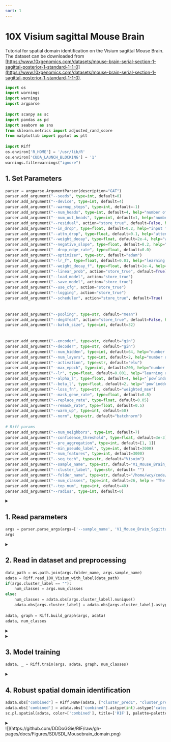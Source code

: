 ```yaml
---
sort: 1
---
```


# 10X Visium sagittal Mouse Brain

Tutorial for spatial domain identification on the Visium sagittal Mouse Brain. The dataset can be downloaded from [https://www.10xgenomics.com/datasets/mouse-brain-serial-section-1-sagittal-posterior-1-standard-1-1-0](https://www.10xgenomics.com/datasets/mouse-brain-serial-section-1-sagittal-posterior-1-standard-1-1-0).

```python
import os
import warnings
import warnings
import argparse

import scanpy as sc
import pandas as pd
import seaborn as sns
from sklearn.metrics import adjusted_rand_score
from matplotlib import pyplot as plt

import Riff
os.environ['R_HOME'] = '/usr/lib/R'
os.environ['CUDA_LAUNCH_BLOCKING'] = '1'
warnings.filterwarnings("ignore")
```

## 1. Set Parameters

```python
parser = argparse.ArgumentParser(description="GAT")
parser.add_argument("--seeds", type=int, default=0)
parser.add_argument("--device", type=int, default=4)
parser.add_argument("--warmup_steps", type=int, default=-1)
parser.add_argument("--num_heads", type=int, default=4, help="number of hidden attention heads")
parser.add_argument("--num_out_heads", type=int, default=1, help="number of output attention heads")
parser.add_argument("--residual", action="store_true", default=False, help="use residual connection")
parser.add_argument("--in_drop", type=float, default=0.2, help="input feature dropout")
parser.add_argument("--attn_drop", type=float, default=0.1, help="attention dropout")
parser.add_argument("--weight_decay", type=float, default=2e-4, help="weight decay")
parser.add_argument("--negative_slope", type=float, default=0.2, help="the negative slope of leaky relu for GAT")
parser.add_argument("--drop_edge_rate", type=float, default=0.0)
parser.add_argument("--optimizer", type=str, default="adam")
parser.add_argument("--lr_f", type=float, default=0.01, help="learning rate for evaluation")
parser.add_argument("--weight_decay_f", type=float, default=1e-4, help="weight decay for evaluation")
parser.add_argument("--linear_prob", action="store_true", default=True)
parser.add_argument("--load_model", action="store_true")
parser.add_argument("--save_model", action="store_true")
parser.add_argument("--use_cfg", action="store_true")
parser.add_argument("--logging", action="store_true")
parser.add_argument("--scheduler", action="store_true", default=True)


parser.add_argument("--pooling", type=str, default="mean")
parser.add_argument("--deg4feat", action="store_true", default=False, help="use node degree as input feature")
parser.add_argument("--batch_size", type=int, default=32)


parser.add_argument("--encoder", type=str, default="gin")
parser.add_argument("--decoder", type=str, default="gin")
parser.add_argument("--num_hidden", type=int, default=64, help="number of hidden units")
parser.add_argument("--num_layers", type=int, default=2, help="number of hidden layers")
parser.add_argument("--activation", type=str, default="elu")
parser.add_argument("--max_epoch", type=int, default=200, help="number of training epochs")
parser.add_argument("--lr", type=float, default=0.001, help="learning rate")
parser.add_argument("--alpha_l", type=float, default=4, help="`pow`inddex for `sce` loss")
parser.add_argument("--beta_l", type=float, default=2, help="`pow`inddex for `weighted_mse` loss")   
parser.add_argument("--loss_fn", type=str, default="weighted_mse")
parser.add_argument("--mask_gene_rate", type=float, default=0.8)
parser.add_argument("--replace_rate", type=float, default=0.05)
parser.add_argument("--remask_rate", type=float, default=0.5)
parser.add_argument("--warm_up", type=int, default=50)
parser.add_argument("--norm", type=str, default="batchnorm")

# Riff params
parser.add_argument("--num_neighbors", type=int, default=7)
parser.add_argument("--confidence_threshold", type=float, default=3e-3)
parser.add_argument("--pre_aggregation", type=int, default=[1, 1]) 
parser.add_argument("--min_pseudo_label", type=int, default=3000)
parser.add_argument("--num_features", type=int, default=3000)
parser.add_argument("--seq_tech", type=str, default="Visuim")
parser.add_argument("--sample_name", type=str, default="V1_Mouse_Brain_Sagittal_Posterior")
parser.add_argument("--cluster_label", type=str, default= "")
parser.add_argument("--folder_name", type=str, default="/home/wcy/code/datasets/10X/")  
parser.add_argument("--num_classes", type=int, default=26, help = "The number of clusters")
parser.add_argument("--top_num", type=int, default=40)
parser.add_argument("--radius", type=int, default=0)
```
<details>
<summary> </summary>
_StoreAction(option_strings=['--radius'], dest='radius', nargs=None, const=None, default=0, type=<class 'int'>, choices=None, help=None, metavar=None)
</details>



## 1. Read parameters
```python
args = parser.parse_args(args=['--sample_name', 'V1_Mouse_Brain_Sagittal_Posterior']) 
args
```

<details>
<summary> </summary>
Namespace(activation='elu', alpha_l=4, attn_drop=0.1, batch_size=32, beta_l=2, cluster_label='', confidence_threshold=0.003, decoder='gin', deg4feat=False, device=4, drop_edge_rate=0.0, encoder='gin', folder_name='/home/wcy/code/datasets/10X/', in_drop=0.2, linear_prob=True, load_model=False, logging=False, loss_fn='weighted_mse', lr=0.001, lr_f=0.01, mask_gene_rate=0.8, max_epoch=200, min_pseudo_label=3000, negative_slope=0.2, norm='batchnorm', num_classes=26, num_features=3000, num_heads=4, num_hidden=64, num_layers=2, num_neighbors=7, num_out_heads=1, optimizer='adam', pooling='mean', pre_aggregation=[1, 1], radius=0, remask_rate=0.5, replace_rate=0.05, residual=False, sample_name='V1_Mouse_Brain_Sagittal_Posterior', save_model=False, scheduler=True, seeds=0, seq_tech='Visuim', top_num=40, use_cfg=False, warm_up=50, warmup_steps=-1, weight_decay=0.0002, weight_decay_f=0.0001)
</details>

## 2. Read in dataset and preprocessing
```python
data_path = os.path.join(args.folder_name, args.sample_name)
adata = Riff.read_10X_Visium_with_label(data_path)
if(args.cluster_label == ""):
    num_classes = args.num_classes
else:
    num_classes = adata.obs[args.cluster_label].nunique()
    adata.obs[args.cluster_label] = adata.obs[args.cluster_label].astype('category')
    
adata, graph = Riff.build_graph(args, adata)
adata, num_classes
```
<details>
<summary> </summary>
=============== Contructing graph =================  <br>
2024-05-17 15:10:04,616 - INFO - cffi mode is CFFI_MODE.ANY <br>
2024-05-17 15:10:04,640 - INFO - R home found: /usr/lib/R <br>
2024-05-17 15:10:04,801 - INFO - R library path: /usr/lib/R/lib:/usr/lib/ x86_64-linux-gnu:/usr/lib/jvm/default-java/lib/server:/usr/local/cuda/lib64: <br>
2024-05-17 15:10:04,803 - INFO - LD_LIBRARY_PATH: /usr/local/cuda/lib64 <br>
2024-05-17 15:10:04,806 - INFO - Default options to initialize R: rpy2, --quiet, --no-save <br>
2024-05-17 15:10:04,968 - INFO - R is already initialized. No need to initialize. <br>
2024-05-17 15:10:04,979 - WARNING - R[write to console]:        <br>             &nbsp&nbsp&nbsp&nbsp&nbsp&nbsp&nbsp&nbsp&nbsp&nbsp&nbsp&nbsp&nbsp&nbsp&nbsp&nbsp&nbsp&nbsp&nbsp&nbsp&nbsp&nbsp&nbsp&nbsp&nbsp&nbsp&nbsp__&nbsp&nbsp&nbsp&nbsp&nbsp&nbsp&nbsp&nbsp&nbsp&nbsp&nbsp&nbsp&nbsp&nbsp__    <br>
&nbsp&nbsp&nbsp____ ___&nbsp&nbsp_____/ /_  _______/ /_  <br>
&nbsp&nbsp/&nbsp__ `__ \/ ___/ / / / / ___/ __/  <br>
&nbsp/ / / / / / /__/ / /_/ (__  ) /_    <br>
/_/ /_/ /_/\___/_/\__,_/____/\__/   version 6.0.1  <br>
Type 'citation("mclust")' for citing this R package in publications. <br>

fitting ... <br>
  |======================================================================| 100% <br>
fitting ... <br>
  |======================================================================| 100% <br>
</details>

<details>
<summary> </summary>
(AnnData object with n_obs × n_vars = 3355 × 3000 <br>
     obs: 'in_tissue', 'array_row', 'array_col', 'imagecol', 'imagerow', 'pseudo_label', 'uncertainty', 'pseudo_label_scaled', 'uncertainty_scaled' <br>
     var: 'gene_ids', 'feature_types', 'genome', 'n_cells', 'highly_variable', 'highly_variable_rank', 'means', 'variances', 'variances_norm', 'mean', 'std' <br>
     uns: 'spatial', 'hvg', 'log1p' <br>
     obsm: 'spatial', 'emb_pca', 'mclust_prob', 'mclust_prob_scaled', <br>
 26)
</details>

## 3. Model training

```python
adata, _ = Riff.train(args, adata, graph, num_classes)
```

<details>
<summary> </summary>
=============== Building model =============== <br>
=============== Start training =============== <br>
===================== Clustering ======================= <br>
100%|█████████████████████████████████████████████████████████████████████████████████████████████████████████████████████████████████████████████████████████████████████████████████████████████████████████████████████| 200/200 [00:13<00:00, 14.87it/s] <br>
===================== Imputation ======================= <br>
100%|█████████████████████████████████████████████████████████████████████████████████████████████████████████████████████████████████████████████████████████████████████████████████████████████████████████████████████| 300/300 [00:18<00:00, 16.37it/s] <br>
</details>

## 4. Robust spatial domain identification

```python
adata.obs["combined"] = Riff.HBGF(adata, ["cluster_pred1", "cluster_pred2"], num_classes, top_num=args.top_num)
adata.obs['combined'] = adata.obs['combined'].astype(int).astype('category')
sc.pl.spatial(adata, color=['combined'], title=['RIF'], palette=palette, s=10, frameon=False)
```
<details>
<summary> </summary>
=================== Combining Result =================== <br>
... storing 'feature_types' as categorical <br>
... storing 'genome' as categorical 
</details>
![](https://github.com/DDDoGGie/RIF/raw/gh-pages/docs/Figures/SDI/SDI_Mousebrain_domain.png)
